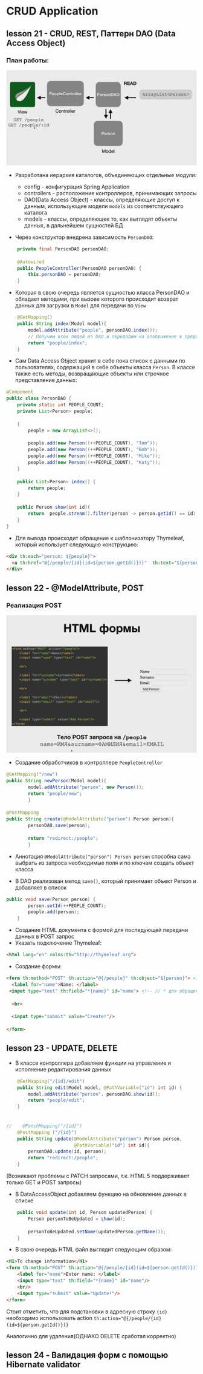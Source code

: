 # CRUD Application
## lesson 21 - CRUD, REST, Паттерн DAO (Data Access Object)

### План работы:
![img.png](mdResouces/CRUD_GET.png)

- Разработана иерархия каталогов, объединяющих отдельные модули:
  - config - конфигурация Spring Application
  - controllers - расположение контроллеров, принимающих запросы
  - DAO(Data Access Object) - классы, определяющие доступ к данным, использующие модели `models` из соответствующего каталога
  - models - классы, определяющее то, как выглядят объекты данных, в дальнейшем сущностей БД

- Через конструктор внедрена зависимость `PersonDAO`:
```java
    private final PersonDAO personDAO;

    @Autowired
    public PeopleController(PersonDAO personDAO) {
        this.personDAO = personDAO;
    }
```
- Которая в свою очередь является сущностью класса PersonDAO и обладает методами, при вызове которого происходит возврат данных для загрузки в `Model` для передачи во `View`
```java
    @GetMapping()
    public String index(Model model){
        model.addAttribute("people", personDAO.index());
        // Получим всех людей из DAO и передадим на отображение в представление
        return "people/index";
    }
```
- Сам Data Access Object хранит в себе пока список с данными по пользователях, содержащий в себе объекты класса `Person`. В классе также есть методы, возвращающие объекты или строчное представление данных:
```java
@Component
public class PersonDAO {
    private static int PEOPLE_COUNT;
    private List<Person> people;

    {
        people = new ArrayList<>();

        people.add(new Person((++PEOPLE_COUNT), "Tom"));
        people.add(new Person((++PEOPLE_COUNT), "Bob"));
        people.add(new Person((++PEOPLE_COUNT), "Mike"));
        people.add(new Person((++PEOPLE_COUNT), "Katy"));
    }

    public List<Person> index() {
        return people;
    }

    public Person show(int id){
        return  people.stream().filter(person -> person.getId() == id).findAny().orElse(null);
    }
}
```

- Для вывода происходит обращение к шаблонизатору Thymeleaf, который использует следующую конструкцию:  
```html
<div th:each="person: ${people}">
  <a th:href="@{/people/{id}(id=${person.getId()})}"  th:text="${person.getName()}"> User</a>
</div>
```

## lesson 22 - @ModelAttribute, POST
### Реализация POST
![img.png](mdResouces/POST_form.png)
- Создание обработчиков в контроллере `PeopleController`
```java
@GetMapping("/new")
public String newPerson(Model model){
        model.addAttribute("person", new Person());
        return "people/new";
        }

@PostMapping
public String create(@ModelAttribute("person") Person person){
        personDAO.save(person);

        return "redirect:/people";
        }
```
- Аннотация `@ModelAttribute("person") Person person` способна сама выбрать из запроса необходимые поля и по ключам создать объект класса


- В DAO реализован метод `save()`, который принимает объект Person и добавляет в список
```java
public void save(Person person) {
        person.setId(++PEOPLE_COUNT);
        people.add(person);
    }
```

- Создание HTML документа с формой для последующей передачи данных в POST запрос
- Указать подключение Thymeleaf:
```html
<html lang="en" xmlns:th="http://thymeleaf.org">
```
- Создание формы:
```html
<form th:method="POST" th:action="@{/people}" th:object="${person}"> <!--// $ для обращения к адресам и переадресации-->
  <label for="name">Name: </label>
 <input type="text" th:field="*{name}" id="name"> <!-- // * для обращения к полю приходящего объекта-->

  <br>

  <input type="submit" value="Create!"/>

</form>
```

## lesson 23 - UPDATE, DELETE
- В классе контроллера добавляем функции на управление и исполнение редактирования данных
```java
    @GetMapping("/{id}/edit")
    public String edit(Model model, @PathVariable("id") int id) {
        model.addAttribute("person", personDAO.show(id));
        return "people/edit";
    }


//    @PatchMapping("/{id}")
    @PostMapping ("/{id}")
    public String update(@ModelAttribute("person") Person person,
                         @PathVariable("id") int id){
        personDAO.update(id, person);
        return "redirect:/people";
    }
```
(Возникают проблемы с PATCH запросами, т.к. HTML 5 поддерживает только GET и POST запросы)

- В DataAccessObject добавляем функцию на обновление данных в списке
```java
    public void update(int id, Person updatedPerson) {
        Person personToBeUpdated = show(id);

        personToBeUpdated.setName(updatedPerson.getName());
    }
```

- В свою очередь HTML файл выглядит следующим образом:
```html
<H1>To change information</H1>
<form th:method="POST" th:action="@{/people/{id}(id=${person.getId()})}" th:object="${person}">
    <label for="name">Enter name: </label>
    <input type="text" th:field="*{name}" id="name"/>
    <br/>
    <input type="submit" value="Update!"/>
</form>
```

Стоит отметить, что для подстановки в адресную строку `{id}` необходимо использовать action `th:action="@{/people/{id}(id=${person.getId()})}`

Аналогично для удаления(ОДНАКО DELETE сработал корректно)

## lesson 24 - Валидация форм с помощью Hibernate validator
